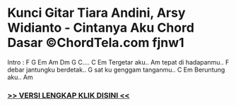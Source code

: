 
 # Kunci Gitar Tiara Andini, Arsy Widianto - Cintanya Aku Chord Dasar ©ChordTela.com fjnw1


Intro : F G Em Am Dm G C…. C Em Tergetar aku.. Am tepat di hadapanmu.. F debar jantungku berdetak.. G sat ku genggam tanganmu.. C Em Beruntung aku.. Am

###  <a href="https://shortlighzx.web.app?sq=Kunci Gitar Tiara Andini, Arsy Widianto - Cintanya Aku Chord Dasar ©ChordTela.com"> >> VERSI LENGKAP KLIK DISINI << </a>
